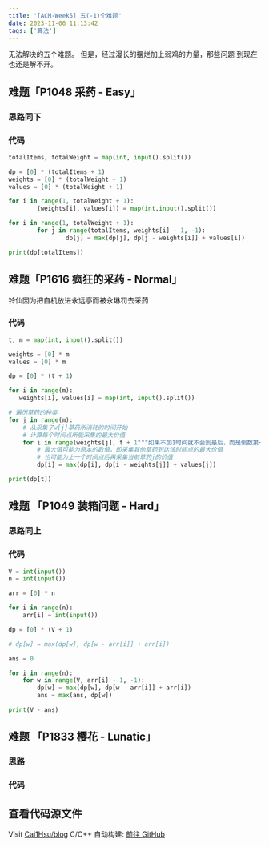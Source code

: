 ```yaml
---
title: '[ACM-Week5] 五(-1)个难题'
date: 2023-11-06 11:13:42
tags: ['算法']
---
```


无法解决的五个难题。
但是，经过漫长的摆烂加上弱鸡的力量，那些问题
到现在也还是解不开。

## 难题「P1048 采药 - Easy」

### 思路同下

### 代码
```Python
totalItems, totalWeight = map(int, input().split())

dp = [0] * (totalItems + 1)
weights = [0] * (totalWeight + 1)
values = [0] * (totalWeight + 1)

for i in range(1, totalWeight + 1):
        (weights[i], values[i]) = map(int,input().split())

for i in range(1, totalWeight + 1):
        for j in range(totalItems, weights[i] - 1, -1):
                dp[j] = max(dp[j], dp[j - weights[i]] + values[i])

print(dp[totalItems])
```

## 难题「P1616 疯狂的采药 - Normal」
铃仙因为把自机放进永远亭而被永琳罚去采药

### 代码
```Python
t, m = map(int, input().split())

weights = [0] * m
values = [0] * m

dp = [0] * (t + 1)

for i in range(m):
   weights[i], values[i] = map(int, input().split())

# 遍历草药的种类
for j in range(m):
    # 从采集了w[j]草药所消耗的时间开始
    # 计算每个时间点所能采集的最大价值
    for i in range(weights[j], t + 1"""如果不加1时间就不会到最后，而是倒数第一分钟"""):
        # 最大值可能为原本的数值，即采集其他草药到达该时间点的最大价值
        # 也可能为上一个时间点后再采集当前草药j的价值
        dp[i] = max(dp[i], dp[i - weights[j]] + values[j])

print(dp[t])
```

## 难题 「P1049 装箱问题 - Hard」

### 思路同上

### 代码
```Python
V = int(input())
n = int(input())

arr = [0] * n

for i in range(n):
    arr[i] = int(input())

dp = [0] * (V + 1)

# dp[w] = max(dp[w], dp[w - arr[i]] + arr[i])

ans = 0

for i in range(n):
    for w in range(V, arr[i] - 1, -1):
        dp[w] = max(dp[w], dp[w - arr[i]] + arr[i])
        ans = max(ans, dp[w])

print(V - ans)
```

## 难题 「P1833 樱花 - Lunatic」

### 思路

### 代码


## 查看代码源文件
Visit [Cai1Hsu/blog](https://github.com/Cai1Hsu/blog/tree/master/acm/acm-5)
C/C++ 自动构建: [前往 GitHub](https://github.com/Cai1Hsu/blog/actions/workflows/build.yml)
